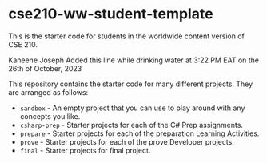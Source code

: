 # cse210-ww-student-template
This is the starter code for students in the worldwide content version of CSE 210.

Kaneene Joseph Added this line while drinking water at 3:22 PM EAT on the 26th of October, 2023

This repository contains the starter code for many different projects. They are arranged as follows:

* `sandbox` - An empty project that you can use to play around with any concepts you like.
* `csharp-prep` - Starter projects for each of the C# Prep assignments.
* `prepare` - Starter projects for each of the preparation Learning Activities.
* `prove` - Starter projects for each of the prove Developer projects.
* `final` - Starter projects for final project.
